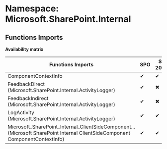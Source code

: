 # Namespace: Microsoft.SharePoint.Internal

## Functions Imports

**Availability matrix**

Functions Imports | SPO | SP 2019 | SP 2016 | SP 2013
----------|-----|---------|---------|--------
ComponentContextInfo | ✔ | ✔ | ✖ | ✖
FeedbackDirect (Microsoft.SharePoint.Internal.ActivityLogger) | ✔ | ✖ | ✖ | ✖
FeedbackIndirect (Microsoft.SharePoint.Internal.ActivityLogger) | ✔ | ✖ | ✖ | ✖
LogActivity (Microsoft.SharePoint.Internal.ActivityLogger) | ✔ | ✔ | ✖ | ✖
<span title="Microsoft_SharePoint_Internal_ClientSideComponent_ComponentContextInfo">Microsoft_SharePoint_Internal_ClientSideComponent...</span> (Microsoft SharePoint Internal ClientSideComponent ComponentContextInfo) | ✔ | ✔ | ✖ | ✖
